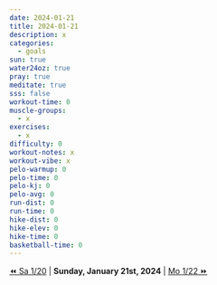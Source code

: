 ```yaml
---
date: 2024-01-21
title: 2024-01-21
description: x
categories:
  - goals
sun: true
water24oz: true
pray: true
meditate: true
sss: false
workout-time: 0
muscle-groups:
  - x
exercises:
  - x
difficulty: 0
workout-notes: x
workout-vibe: x
pelo-warmup: 0
pelo-time: 0
pelo-kj: 0
pelo-avg: 0
run-dist: 0
run-time: 0
hike-dist: 0
hike-elev: 0
hike-time: 0
basketball-time: 0
---
```

[⏪ Sa 1/20](goals/2024-01-20) | **Sunday, January 21st, 2024** | [Mo 1/22 ⏩](goals/2024-01-22)


